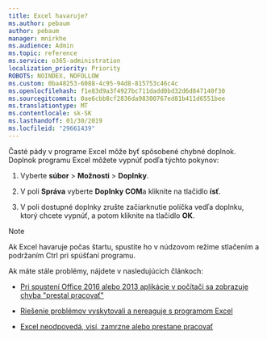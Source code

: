 ```yaml
---
title: Excel havaruje?
ms.author: pebaum
author: pebaum
manager: mnirkhe
ms.audience: Admin
ms.topic: reference
ms.service: o365-administration
localization_priority: Priority
ROBOTS: NOINDEX, NOFOLLOW
ms.custom: 0ba48253-6088-4c95-94d8-815753c46c4c
ms.openlocfilehash: f1e83d9a3f4927bc711dadd0bd32d6d847140f30
ms.sourcegitcommit: 0ae6cbb8cf2836da98300767ed81b411d6551bee
ms.translationtype: MT
ms.contentlocale: sk-SK
ms.lasthandoff: 01/30/2019
ms.locfileid: "29661439"
---
```

Časté pády v programe Excel môže byť spôsobené chybné doplnok. Doplnok programu Excel môžete vypnúť podľa týchto pokynov:
  
1. Vyberte **súbor** \> **Možnosti** \> **Doplnky**.
    
2. V poli **Správa** vyberte **Doplnky COM**a kliknite na tlačidlo **ísť**.
    
3. V poli dostupné doplnky zrušte začiarknutie políčka vedľa doplnku, ktorý chcete vypnúť, a potom kliknite na tlačidlo **OK**.
    
> [!NOTE]
> Ak Excel havaruje počas štartu, spustite ho v núdzovom režime stlačením a podržaním Ctrl pri spúšťaní programu. 
  
Ak máte stále problémy, nájdete v nasledujúcich článkoch:
  
- [Pri spustení Office 2016 alebo 2013 aplikácie v počítači sa zobrazuje chyba "prestal pracovať"](https://support.office.com/article/52bd7985-4e99-4a35-84c8-2d9b8301a2fa.aspx)
    
- [Riešenie problémov vyskytovali a nereaguje s programom Excel](https://support.microsoft.com/help/2758592/how-to-troubleshoot-crashing-and-not-responding-issues-with-excel)
    
- [Excel neodpovedá, visí, zamrzne alebo prestane pracovať](https://support.office.com/article/37e7d3c9-9e84-40bf-a805-4ca6853a1ff4.aspx)
    
